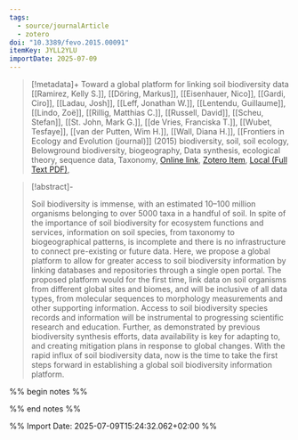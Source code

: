 ```yaml
---
tags:
  - source/journalArticle
  - zotero
doi: "10.3389/fevo.2015.00091"
itemKey: JYLL2YLU
importDate: 2025-07-09
---
```

>[!metadata]+
> Toward a global platform for linking soil biodiversity data
> [[Ramirez, Kelly S.]], [[Döring, Markus]], [[Eisenhauer, Nico]], [[Gardi, Ciro]], [[Ladau, Josh]], [[Leff, Jonathan W.]], [[Lentendu, Guillaume]], [[Lindo, Zoë]], [[Rillig, Matthias C.]], [[Russell, David]], [[Scheu, Stefan]], [[St. John, Mark G.]], [[de Vries, Franciska T.]], [[Wubet, Tesfaye]], [[van der Putten, Wim H.]], [[Wall, Diana H.]], 
> [[Frontiers in Ecology and Evolution (journal)]] (2015)
> biodiversity, soil, soil ecology, Belowground biodiversity, biogeography, Data synthesis, ecological theory, sequence data, Taxonomy, 
> [Online link](https://www.frontiersin.org/journals/ecology-and-evolution/articles/10.3389/fevo.2015.00091/full), [Zotero Item](zotero://select/library/items/JYLL2YLU), [Local (Full Text PDF)](file://C:/Users/aburg/Documents/references/zotero/storage/ATWK3X7R/Ramirez2015_globalplatform.pdf), 

>[!abstract]-
><p>Soil biodiversity is immense, with an estimated 10–100 million organisms belonging to over 5000 taxa in a handful of soil. In spite of the importance of soil biodiversity for ecosystem functions and services, information on soil species, from taxonomy to biogeographical patterns, is incomplete and there is no infrastructure to connect pre-existing or future data. Here, we propose a global platform to allow for greater access to soil biodiversity information by linking databases and repositories through a single open portal. The proposed platform would for the first time, link data on soil organisms from different global sites and biomes, and will be inclusive of all data types, from molecular sequences to morphology measurements and other supporting information. Access to soil biodiversity species records and information will be instrumental to progressing scientific research and education. Further, as demonstrated by previous biodiversity synthesis efforts, data availability is key for adapting to, and creating mitigation plans in response to global changes. With the rapid influx of soil biodiversity data, now is the time to take the first steps forward in establishing a global soil biodiversity information platform.</p>

%% begin notes %%

%% end notes %%

%% Import Date: 2025-07-09T15:24:32.062+02:00 %%
